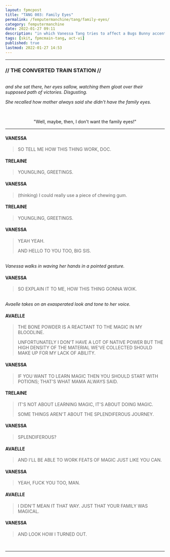 ```yaml
---
layout: fpmcpost
title: "TANG 003: Family Eyes"
permalink: /femputermanchine/tang/family-eyes/
category: femputermanchine
date: 2022-01-27 09:11
description: "in which Vanessa Tang tries to affect a Bugs Bunny accent"
tags: [skit, fpmcmain-tang, act-vi]
published: true
lastmod: 2022-01-27 14:53
---
```

[//]: # (  1/27/22  -added)

*****
### // THE CONVERTED TRAIN STATION //

<br><i>and she sat there, her eyes sallow, watching them gloat over their supposed path of victories. Disgusting.</i>

<i>She recalled how mother always said she didn't have the family eyes.</i>

<br><center>"Well, maybe, then, I don't want the family eyes!"</center>

*****

#### VANESSA

> SO TELL ME HOW THIS THING WORK, DOC.

#### TRELAINE

> YOUNGLING, GREETINGS.

#### VANESSA

> (thinking) I could really use a piece of chewing gum.

#### TRELAINE

> YOUNGLING, GREETINGS.

#### VANESSA

> YEAH YEAH.
> 
> AND HELLO TO YOU TOO, BIG SIS.

<BR><I>Vanessa walks in waving her hands in a pointed gesture.</i>

#### VANESSA

> SO EXPLAIN IT TO ME, HOW THIS THING GONNA WOIK.

<BR><I>Avaelle takes on an exasperated look and tone to her voice.</i>

#### AVAELLE 

> THE BONE POWDER IS A REACTANT TO THE MAGIC IN MY BLOODLINE.
> 
> UNFORTUNATELY I DON'T HAVE A LOT OF NATIVE POWER BUT THE HIGH DENSITY OF THE MATERIAL WE'VE COLLECTED SHOULD MAKE UP FOR MY LACK OF ABILITY.

#### VANESSA

> IF YOU WANT TO LEARN MAGIC THEN YOU SHOULD START WITH POTIONS; THAT'S WHAT MAMA ALWAYS SAID.

#### TRELAINE

> IT'S NOT ABOUT LEARNING MAGIC, IT'S ABOUT DOING MAGIC.
> 
> SOME THINGS AREN'T ABOUT THE SPLENDIFEROUS JOURNEY.

#### VANESSA

> SPLENDIFEROUS?

#### AVAELLE

> AND I'LL BE ABLE TO WORK FEATS OF MAGIC JUST LIKE YOU CAN.

#### VANESSA

> YEAH, FUCK YOU TOO, MAN.

#### AVAELLE

> I DIDN'T MEAN IT THAT WAY. JUST THAT YOUR FAMILY WAS MAGICAL.

#### VANESSA

> AND LOOK HOW I TURNED OUT.

<BR>

*****
